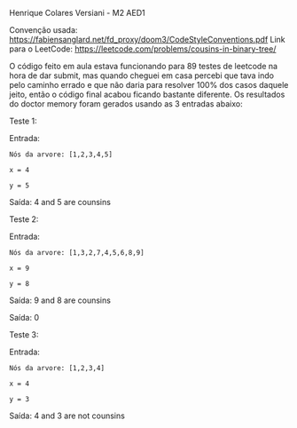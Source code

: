 Henrique Colares Versiani - M2 AED1

Convenção usada: https://fabiensanglard.net/fd_proxy/doom3/CodeStyleConventions.pdf Link para o LeetCode: https://leetcode.com/problems/cousins-in-binary-tree/

O código feito em aula estava funcionando para 89 testes de leetcode na hora de dar submit, mas quando cheguei em casa percebi que tava indo pelo caminho errado e que não daria para resolver 100% dos casos daquele jeito, então o código final acabou ficando bastante diferente. Os resultados do doctor memory foram gerados usando as 3 entradas abaixo:

Teste 1:

Entrada:

    Nós da arvore: [1,2,3,4,5]

    x = 4

    y = 5

Saída: 4 and 5 are counsins

Teste 2:

Entrada:

    Nós da arvore: [1,3,2,7,4,5,6,8,9]

    x = 9

    y = 8

Saída: 9 and 8 are counsins

Saída: 0

Teste 3:

Entrada:

    Nós da arvore: [1,2,3,4]

    x = 4

    y = 3

Saída: 4 and 3 are not counsins